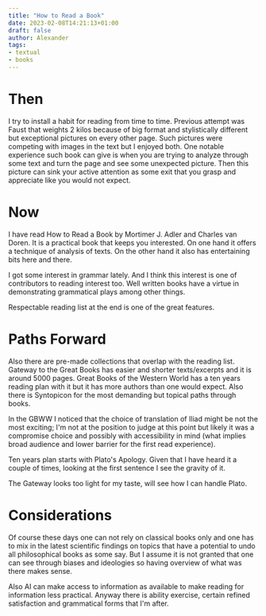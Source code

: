 ```yaml
---
title: "How to Read a Book"
date: 2023-02-08T14:21:13+01:00
draft: false
author: Alexander
tags:
- textual
- books
---
```


# Then

I try to install a habit for reading from time to time.
Previous attempt was Faust that weights 2 kilos because of big format and stylistically different but exceptional pictures on every other page.
Such pictures were competing with images in the text but I enjoyed both.
One notable experience such book can give is when you are trying to analyze through some text
and turn the page and see some unexpected picture.
Then this picture can sink your active attention as some exit that you grasp and appreciate like you would not expect.

# Now

I have read How to Read a Book by Mortimer J. Adler and Charles van Doren.
It is a practical book that keeps you interested.
On one hand it offers a technique of analysis of texts.
On the other hand it also has entertaining bits here and there.

I got some interest in grammar lately.
And I think this interest is one of contributors to reading interest too.
Well written books have a virtue in demonstrating grammatical plays among other things.

Respectable reading list at the end is one of the great features.

# Paths Forward

Also there are pre-made collections that overlap with the reading list.
Gateway to the Great Books has easier and shorter texts/excerpts and it is around 5000 pages.
Great Books of the Western World has a ten years reading plan with it but it has more authors than one would expect.
Also there is Syntopicon for the most demanding but topical paths through books.

In the GBWW I noticed that the choice of translation of Iliad might be not the most exciting;
I'm not at the position to judge at this point but likely it was a compromise choice and possibly with accessibility in mind (what implies broad audience and lower barrier for the first read experience).

Ten years plan starts with Plato's Apology.
Given that I have heard it a couple of times,
looking at the first sentence I see the gravity of it.

The Gateway looks too light for my taste, will see how I can handle Plato.

# Considerations

Of course these days one can not rely on classical books only and one has to mix in the latest scientific findings on topics that have a potential to undo all philosophical books as some say.
But I assume it is not granted that one can see through biases and ideologies so having overview of what was there makes sense.

Also AI can make access to information as available to make reading for information less practical.
Anyway there is ability exercise, certain refined satisfaction and grammatical forms that I'm after.
